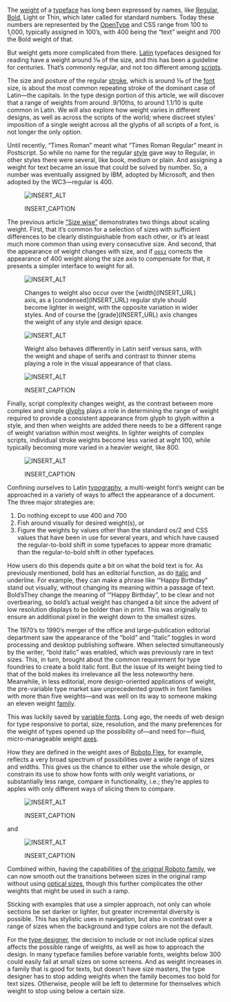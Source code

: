 
The [weight](INSERT_URL) of a [typeface](INSERT_URL) has long been expressed by names, like [Regular](INSERT_URL), [Bold](INSERT_URL), Light or Thin, which later called for standard numbers. Today these numbers are represented by the [OpenType](INSERT_URL) and CSS range from 100 to 1,000, typically assigned in 100’s, with 400 being the “text” weight and 700 the Bold weight of that.

But weight gets more complicated from there. [Latin](INSERT_URL) typefaces designed for reading have a weight around ⅒ of the size, and this has been a guideline for centuries. That’s commonly regular, and not too different among [scripts](INSERT_URL).

The size and posture of the regular [stroke](INSERT_URL), which is around ⅒ of the [font](INSERT_URL) size, is about the most common repeating stroke of the dominant case of Latin—the capitals. In the type design portion of this article, we will discover that a range of weights from around .9/10ths, to around 1.1/10 is quite common in Latin. We will also explore how weight varies in different designs, as well as across the scripts of the world; where discreet styles’ imposition of a single weight across all the glyphs of all scripts of a font, is not longer the only option.

Until recently, “Times Roman” meant what “Times Roman Regular” meant in Postscript. So while no name for the regular [style](INSERT_URL) gave way to Regular, in other styles there were several, like book, medium or plain. And assigning a weight for text became an issue that could be solved by number. So, a number was eventually assigned by IBM, adopted by Microsoft, and then adopted by the WC3—regular is 400.

<figure>

![INSERT_ALT](images/weight_1.svg)
<figcaption>INSERT_CAPTION</figcaption>

</figure>

The previous article [“Size wise”](INSERT_URL) demonstrates two things about scaling weight. First, that it’s common for a selection of sizes with sufficient differences to be clearly distinguishable from each other, or it’s at least much more common than using every consecutive size. And second, that the appearance of weight changes with size, and if [`opsz`](INSERT_URL) corrects the appearance of 400 weight along the size axis to compensate for that, it presents a simpler interface to weight for all.

<figure>

![INSERT_ALT](images/weight_2.svg)
<figcaption>Changes to weight also occur over the [width](INSERT_URL) axis, as a [condensed](INSERT_URL) regular style should become lighter in weight, with the opposite variation in wider styles. And of course the [grade](INSERT_URL) axis changes the weight of any style and design space.</figcaption>

</figure>

<figure>

![INSERT_ALT](images/weight_3.svg)
<figcaption>Weight also behaves differently in Latin serif versus sans, with the weight and shape of serifs and contrast to thinner stems playing a role in the visual appearance of that class.</figcaption>

</figure>

<figure>

![INSERT_ALT](images/weight_4.svg)
<figcaption>INSERT_CAPTION</figcaption>

</figure>

Finally, script complexity changes weight, as the contrast between more complex and simple [glyphs](INSERT_URL) plays a role in determining the range of weight required to provide a consistent appearance from glyph to glyph within a style, and then when weights are added there needs to be a different range of weight variation within most weights. In lighter weights of complex scripts, individual stroke weights become less varied at wght 100, while typically becoming more varied in a heavier weight, like 800.

<figure>

![INSERT_ALT](images/weight_5.svg)
<figcaption>INSERT_CAPTION</figcaption>

</figure>

Confining ourselves to Latin [typography](INSERT_URL), a multi-weight font’s weight can be approached in a variety of ways to affect the appearance of a document. The three major strategies are:

1. Do nothing except to use 400 and 700
2. Fish around visually for desired weight(s), or
3. Figure the weights by values other than the standard os/2 and CSS values that have been in use for several years, and which have caused the regular-to-bold shift in some typefaces to appear more dramatic than the regular-to-bold shift in other typefaces.

How users do this depends quite a bit on what the bold text is for. As previously mentioned, bold has an editorial function, as do [italic](INSERT_URL) and underline. For example, they can make a phrase like ‘“Happy Birthday” stand out visually, without changing its meaning within a passage of text. Bold’sThey change the meaning of ‘“Happy Birthday”, to be clear and not overbearing, so bold’s actual weight has changed a bit since the advent of low resolution displays to be bolder than in print. This was originally to ensure an additional pixel in the weight down to the smallest sizes.

The 1970’s to 1990’s merger of the office and large-publication editorial department saw the appearance of the “bold” and “italic” toggles in word processing and desktop publishing software. When selected simultaneously by the writer, “bold italic” was enabled, which was previously rare in text sizes. This, in turn, brought about the common requirement for type foundries to create a bold italic font. But the issue of its weight being tied to that of the bold makes its irrelevance all the less noteworthy here. Meanwhile, in less editorial, more design-oriented applications of weight, the pre-variable type market saw unprecedented growth in font families with more than five weights—and was well on its way to someone making an eleven weight [family](INSERT_URL).

This was luckily saved by [variable fonts](INSERT_URL). Long ago, the needs of web design for type responsive to portal, size, resolution, and the many preferences for the weight of types opened up the possibility of—and need for—fluid, micro-manageable weight [axes](INSERT_URL).

How they are defined in the weight axes of [Roboto Flex](https://fonts.google.com/specimen/Roboto+Flex), for example, reflects a very broad spectrum of possibilities over a wide range of sizes and widths. This gives us the chance to either use the whole design, or constrain its use to show how fonts with only weight variations, or substantially less range, compare in functionality, i.e.; they’re apples to apples with only different ways of slicing them to compare.

<figure>

![INSERT_ALT](images/weight_6.svg)
<figcaption>INSERT_CAPTION</figcaption>

</figure>

and

<figure>

![INSERT_ALT](images/weight_7.svg)
<figcaption>INSERT_CAPTION</figcaption>

</figure>

Combined within, having the capabilities of [the original Roboto family](INSERT_URL), we can now smooth out the transitions between sizes in the original ramp without using [optical sizes](INSERT_URL), though this further complicates the other weights that might be used in such a ramp.

Sticking with examples that use a simpler approach, not only can whole sections be set darker or lighter, but greater incremental diversity is possible. This has stylistic uses in navigation, but also in contrast over a range of sizes when the background and type colors are not the default.

For the [type designer](INSERT_URL), the decision to include or not include optical sizes affects the possible range of weights, as well as how to approach the design. In many typeface families before variable fonts, weights below 300 could easily fail at small sizes on some screens. And as weight increases in a family that is good for texts, but doesn’t have size masters, the type designer has to stop adding weights when the family becomes too bold for text sizes. Otherwise, people will be left to determine for themselves which weight to stop using below a certain size.
